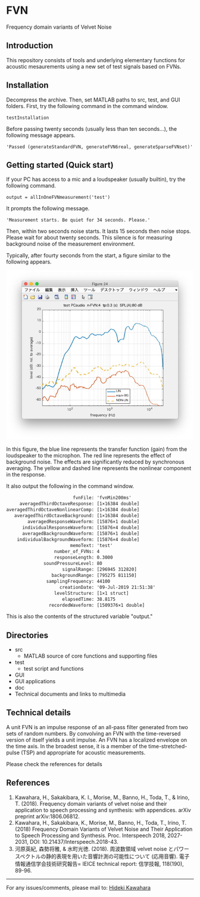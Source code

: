 # FVN
Frequency domain variants of Velvet Noise

## Introduction

This repository consists of tools and underlying elementary functions for acoustic mesaurements 
using a new set of test signals based on FVNs.

## Installation

Decompress the archive. Then, set MATLAB paths to src, test, and GUI folders. First, try the following command in the command window.

    testInstallation

Before passing twenty seconds (usually less than ten seconds...), the following message appears.

    'Passed (generateStandardFVN, generateFVN6real, generateSparseFVNset)'

## Getting started (Quick start)

If your PC has access to a mic and a loudspeaker (usually builtin), try the following command.

    output = allInOneFVNmeasurement('test')

It prompts the following message.

    'Measurement starts. Be quiet for 34 seconds. Please.'

Then, within two seconds noise starts. It lasts 15 seconds then noise stops. Please wait for about twenty seconds. 
This silence is for measuring background noise of the measurement environment.

Typically, after fourty seconds from the start, a figure similar to the following appears.

![test image](sampleTest.jpg)

In this figure, the blue line represents the transfer function (gain) from the loudspeaker to the microphon.
The red line represents the effect of background noise. 
The effects are significantly reduced by synchronous averaging.
The yellow and dashed line represents the nonlinear component in the response.

It also output the following in the command window.

                             fvnFile: 'fvnMin200ms'
         averagedThirdOctaveResponse: [1×16384 double]
    averagedThirdOctaveNonlinearComp: [1×16384 double]
       averagedThirdOctaveBackground: [1×16384 double]
            averagedResponseWaveform: [15876×1 double]
          individualResponseWaveform: [15876×4 double]
          averagedBackgroundWaveform: [15876×1 double]
        individualBackgroundWaveform: [15876×4 double]
                            memoText: 'test'
                      number_of_FVNs: 4
                      responseLength: 0.3000
                  soundPressureLevel: 80
                         signalRange: [296945 312820]
                     backgroundRange: [795275 811150]
                   samplingFrequency: 44100
                        creationDate: '09-Jul-2019 21:51:38'
                      levelStructure: [1×1 struct]
                         elapsedTime: 38.8175
                    recordedWaveform: [1509376×1 double]

This is also the contents of the structured variable "output."

## Directories

* src
  * MATLAB source of core functions and supporting files
* test
  * test script and functions 
* GUI
 * GUI applications 
* doc
 * Technical documents and links to multimedia

## Technical details
A unit FVN is an impulse response of an all-pass filter generated from two sets of random numbers.
By convolving an FVN with the time-reversed version of itself yields a unit impulse.
An FVN has a localized envelope on the time axis.
In the broadest sense, it is a member of the time-stretched-pulse (TSP) and
appropriate for acoustic measurements.

Please check the references for details

## References

1. Kawahara, H., Sakakibara, K. I., Morise, M., Banno, H., Toda, T., & Irino, T. (2018). Frequency domain variants of velvet noise and their application to speech processing and synthesis: with appendices. arXiv preprint arXiv:1806.06812.
2. Kawahara, H., Sakakibara, K., Morise, M., Banno, H., Toda, T., Irino, T. (2018) Frequency Domain Variants of Velvet Noise and Their Application to Speech Processing and Synthesis. Proc. Interspeech 2018, 2027-2031, DOI: 10.21437/Interspeech.2018-43.
3. 河原英紀, 森勢将雅, & 水町光徳. (2018). 周波数領域 velvet noise とパワースペクトルの静的表現を用いた音響計測の可能性について (応用音響). 電子情報通信学会技術研究報告= IEICE technical report: 信学技報, 118(190), 89-96.

***
For any issues/comments, please mail to:
[Hideki Kawahara][mymail]

[mymail]:mailto:kawahara@wakayama-u.ac.jp

